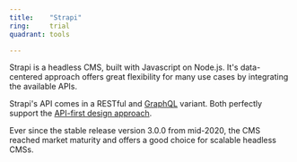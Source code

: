 ```yaml
---
title:    "Strapi"
ring:     trial
quadrant: tools

---
```


Strapi is a headless CMS, built with Javascript on Node.js. It's data-centered approach offers great flexibility for many use cases by integrating the available APIs.

Strapi's API comes in a RESTful and [GraphQL](/methods-and-patterns/graphql.html) variant.
Both perfectly support the [API-first design approach](/methods-and-patterns/api-first-design-approach.html).

Ever since the stable release version 3.0.0 from mid-2020, the CMS reached market maturity and offers a good choice for scalable headless CMSs.